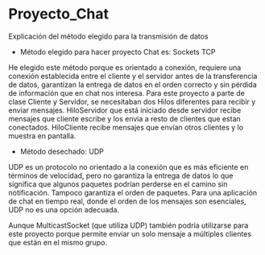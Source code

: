 # Proyecto_Chat
Explicación del método elegido para la transmisión de datos

- Método elegido para hacer proyecto Chat es: Sockets TCP

He elegido este método porque es orientado a conexión, requiere una conexión establecida entre el cliente y el servidor antes de la transferencia de datos, garantizan la entrega de datos en el orden correcto y sin pérdida de información que en chat nos interesa.
Para este proyecto a parte de clase Cliente y Servidor, se necesitaban dos Hilos diferentes para recibir y enviar mensajes. HiloServidor que está iniciado desde servidor recibe mensajes que cliente escribe y los envia a resto de clientes que estan conectados. HiloCliente recibe mensajes que envían otros clientes y  lo muestra en pantalla.

- Método  desechado: UDP

UDP es un protocolo no orientado a la conexión que es más eficiente en términos de velocidad, pero no garantiza la entrega de datos lo que significa que algunos paquetes podrían perderse en el camino sin notificación. Tampoco garantiza el orden de paquetes. Para una aplicación de chat en tiempo real, donde el orden de los mensajes son esenciales, UDP no es una opción adecuada.

Aunque MulticastSocket (que utiliza UDP) también podría utilizarse para este proyecto porque permite enviar un solo mensaje a múltiples clientes que están en el mismo grupo.
